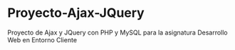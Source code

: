 # Proyecto-Ajax-JQuery
Proyecto de Ajax y JQuery con PHP y MySQL para la asignatura Desarrollo Web en Entorno Cliente
